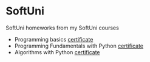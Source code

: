 # SoftUni

SoftUni homeworks from my SoftUni courses
- Programming basics [certificate](https://softuni.bg/certificates/details/128160/b1dc9a24)
- Programming Fundamentals with Python [certificate](https://softuni.bg/certificates/details/138737/37f32941)
- Algorithms with Python [certificate](https://softuni.bg/certificates/details/139930/1c702b24)
